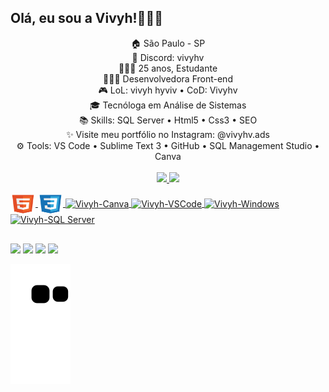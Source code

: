 ## Olá, eu sou a Vivyh!🙋🏻‍♀️
<div align="center">
🏠 São Paulo - SP <br>
🐸 Discord: vivyhv <br>
💁🏻‍♀️ 25 anos, Estudante <br>
👩🏻‍💻 Desenvolvedora Front-end <br>
🎮 LoL: vivyh hyviv • CoD: Vivyhv <br>
🎓 Tecnóloga em Análise de Sistemas <br>
📚 Skills: SQL Server • Html5 • Css3 • SEO <br>
✨ Visite meu portfólio no Instagram: @vivyhv.ads <br>
⚙️ Tools: VS Code • Sublime Text 3 • GitHub • SQL Management Studio • Canva
  </div>
  <br>


<div align="center">
  <a href="https://github.com/vivyhv">
  <img height="268em" widht="73%" src="https://github-readme-stats.vercel.app/api?username=vivyhv&show_icons=true&theme=gotham&include_all_commits=true&count_private=true"/>
  <img height="300em" widht="200%" src="https://github-readme-stats.vercel.app/api/top-langs/?username=vivyhv&layout=compact&langs_count=7&theme=gotham"/>
</div>
    
<div style="display: inline_block"><br>
  <img align="center" alt="Vivyh-HTML5" height="30" width="40" src="https://raw.githubusercontent.com/devicons/devicon/master/icons/html5/html5-original.svg">
  <img align="center" alt="Vivyh-CSS3" height="30" width="40" src="https://raw.githubusercontent.com/devicons/devicon/master/icons/css3/css3-original.svg">
  <img align="center" alt="Vivyh-Canva" height="30" width="40" src="https://cdn.jsdelivr.net/gh/devicons/devicon/icons/canva/canva-original.svg"/>
  <img align="center" alt="Vivyh-VSCode" height="30" width="40" src="https://cdn.jsdelivr.net/gh/devicons/devicon/icons/vscode/vscode-original-wordmark.svg"/>
  <img align="center" alt="Vivyh-Windows" height="30" width="40" src="https://cdn.jsdelivr.net/gh/devicons/devicon/icons/windows8/windows8-original.svg"/>
  <img align="center" alt="Vivyh-SQL Server" height="30" width="40" src="https://cdn.jsdelivr.net/gh/devicons/devicon/icons/microsoftsqlserver/microsoftsqlserver-plain.svg"/>
  </div>
 

          
  ##
 
<div>
  <a href="https://instagram.com/vivyhv.ads" target="_blank"><img src="https://img.shields.io/badge/-Instagram-%23E4405F?style=for-the-badge&logo=instagram&logoColor=white" target="_blank"></a>
  <a href = "mailto:vivyh.nascimento10@hotmail.com"><img src="https://img.shields.io/badge/-Outlook-%23333?style=for-the-badge&logo=gmail&logoColor=blue" target="_blank"></a>
  <a href="https://www.linkedin.com/in/vivianefeitosa10" target="_blank"><img src="https://img.shields.io/badge/-LinkedIn-%230077B5?style=for-the-badge&logo=linkedin&logoColor=white" target="_blank"></a>
  <a href="https://discord.gg/jYtwZsR7Xs" target="_blank"><img src="https://img.shields.io/badge/-Discord-7289DA?style=for-the-badge&logo=discord&logoColor=white" target="_blank"></a>
 
  
 ![Snake animation](https://github.com/vivyhv/vivyhv/blob/output/github-contribution-grid-snake.svg)
</div>
